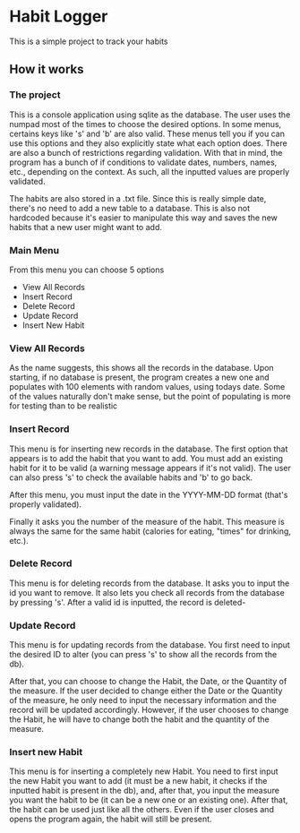 ﻿# Habit Logger

This is a simple project to track your habits

## How it works

### The project
This is a console application using sqlite as the database. The user uses the numpad most of the times to choose the desired options. In some menus, certains keys like 's' and 'b' are also valid. These menus tell you if you can use this options and they also explicitly state what each option does.
There are also a bunch of restrictions regarding validation. With that in mind, the program has a bunch of if conditions to validate dates, numbers, names, etc., depending on the context. As such, all the inputted values are properly validated.

The habits are also stored in a .txt file. Since this is really simple date, there's no need to add a new table to a database. This is also not hardcoded because it's easier to manipulate this way and saves the new habits that a new user might want to add.

### Main Menu
From this menu you can choose 5 options
- View All Records
- Insert Record
- Delete Record
- Update Record
- Insert New Habit

### View All Records
As the name suggests, this shows all the records in the database. Upon starting, if no database is present, the program creates a new one and populates with 100 elements with random values, using todays date. Some of the values naturally don't make sense, but the point of populating is more for testing than to be realistic


### Insert Record
This menu is for inserting new records in the database. The first option that appears is to add the habit that you want to add. You must add an existing habit for it to be valid (a warning message appears if it's not valid). The user can also press 's' to check the available habits and 'b' to go back.

After this menu, you must input the date in the YYYY-MM-DD format (that's properly validated).

Finally it asks you the number of the measure of the habit. This measure is always the same for the same habit (calories for eating, "times" for drinking, etc.).

### Delete Record
This menu is for deleting records from the database. It asks you to input the id you want to remove. It also lets you check all records from the database by pressing 's'.
After a valid id is inputted, the record is deleted-

### Update Record
This menu is for updating records from the database. You first need to input the desired ID to alter (you can press 's' to show all the records from the db).

After that, you can choose to change the Habit, the Date, or the Quantity of the measure. If the user decided to change either the Date or the Quantity of the measure, he only need to input the necessary information and the record will be updated accordingly. However, if the user chooses to change the Habit, he will have to change both the habit and the quantity of the measure.

### Insert new Habit
This menu is for inserting a completely new Habit. You need to first input the new Habit you want to add (it must be a new habit, it checks if the inputted habit is present in the db), and, after that, you input the measure you want the habit to be (it can be a new one or an existing one). After that, the habit can be used just like all the others. Even if the user closes and opens the program again, the habit will still be present.
